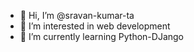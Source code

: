 - 👋 Hi, I’m @sravan-kumar-ta
- 👀 I’m interested in web development
- 🌱 I’m currently learning Python-DJango

<!---
sravan-kumar-ta/sravan-kumar-ta is a ✨ special ✨ repository because its `README.md` (this file) appears on your GitHub profile.
You can click the Preview link to take a look at your changes.
--->
